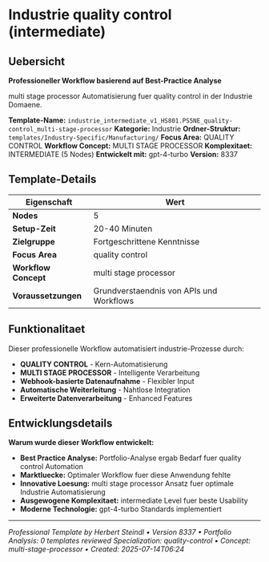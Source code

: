 # Industrie quality control (intermediate)

## Uebersicht

**Professioneller Workflow basierend auf Best-Practice Analyse**

multi stage processor Automatisierung fuer quality control in der Industrie Domaene.

**Template-Name:** `industrie_intermediate_v1_HS801.PS5NE_quality-control_multi-stage-processor`
**Kategorie:** Industrie
**Ordner-Struktur:** `templates/Industry-Specific/Manufacturing/`
**Focus Area:** QUALITY CONTROL
**Workflow Concept:** MULTI STAGE PROCESSOR
**Komplexitaet:** INTERMEDIATE (5 Nodes)
**Entwickelt mit:** gpt-4-turbo
**Version:** 8337

## Template-Details

| **Eigenschaft** | **Wert** |
|------------------|----------|
| **Nodes** | 5 |
| **Setup-Zeit** | 20-40 Minuten |
| **Zielgruppe** | Fortgeschrittene Kenntnisse |
| **Focus Area** | quality control |
| **Workflow Concept** | multi stage processor |
| **Voraussetzungen** | Grundverstaendnis von APIs und Workflows |

## Funktionalitaet

Dieser professionelle Workflow automatisiert industrie-Prozesse durch:
- **QUALITY CONTROL** - Kern-Automatisierung
- **MULTI STAGE PROCESSOR** - Intelligente Verarbeitung
- **Webhook-basierte Datenaufnahme** - Flexibler Input
- **Automatische Weiterleitung** - Nahtlose Integration
- **Erweiterte Datenverarbeitung** - Enhanced Features

## Entwicklungsdetails

**Warum wurde dieser Workflow entwickelt:**
- **Best Practice Analyse:** Portfolio-Analyse ergab Bedarf fuer quality control Automation
- **Marktluecke:** Optimaler Workflow fuer diese Anwendung fehlte
- **Innovative Loesung:** multi stage processor Ansatz fuer optimale Industrie Automatisierung
- **Ausgewogene Komplexitaet:** intermediate Level fuer beste Usability
- **Moderne Technologie:** gpt-4-turbo Standards implementiert

---

*Professional Template by Herbert Steindl • Version 8337 • Portfolio Analysis: 0 templates reviewed*
*Specialization: quality-control • Concept: multi-stage-processor • Created: 2025-07-14T06:24*